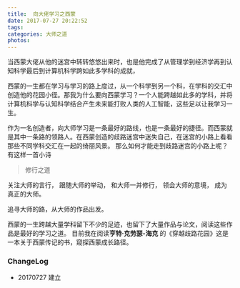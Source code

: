 ```yaml
---
title:  向大佬学习之西蒙
date: 2017-07-27 20:22:52
tags:
categories: 大师之道
photos:
---
```

当西蒙大佬从他的迷宫中转转悠悠出来时，也是他完成了从管理学到经济学再到认知科学最后到计算机科学跨如此多学科的成就，
<!--more--> 西蒙的一生都在学习与学习的路上度过，从一个科学到另一个科，在学科的交汇中创造他的花园小径。那我为什么要向西蒙学习？一个人能跨越如此多的学科，并将计算机科学与认知科学结合产生未来能打败人类的人工智能，这些足以让我学习一生。
作为一名创造者，向大师学习是一条最好的路线，也是一条最好的捷径。而西蒙就是其中一条路的领路人。在西蒙创造的歧路迷宫中迷失自己，在迷宫的小路上看看那些不同学科交汇在一起的绮丽风景。
那么如何才能走到歧路迷宫的小路上呢？有这样一首小诗

> 修行之道

关注大师的言行，
跟随大师的举动，
和大师一并修行，
领会大师的意境，
成为真正的大师。

追寻大师的路，从大师的作品出发。

西蒙的一生跨越大量学科留下不少的足迹，也留下了大量作品与论文，阅读这些作品是最好的学习之道。
目前我在阅读**亨特·克劳瑟-海克** 的《穿越歧路花园》这是一本关于西蒙传记的书，窥探西蒙成长路径。

### ChangeLog

- 20170727 建立

